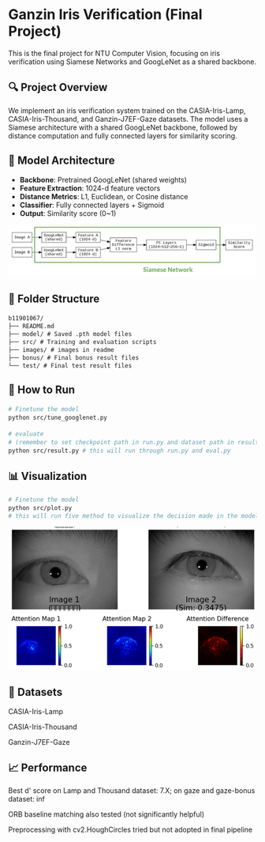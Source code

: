 # Ganzin Iris Verification (Final Project)

This is the final project for NTU Computer Vision, focusing on iris verification using Siamese Networks and GoogLeNet as a shared backbone.

## 🔍 Project Overview

We implement an iris verification system trained on the CASIA-Iris-Lamp, CASIA-Iris-Thousand, and Ganzin-J7EF-Gaze datasets. The model uses a Siamese architecture with a shared GoogLeNet backbone, followed by distance computation and fully connected layers for similarity scoring.

## 🧠 Model Architecture

- **Backbone**: Pretrained GoogLeNet (shared weights)
- **Feature Extraction**: 1024-d feature vectors
- **Distance Metrics**: L1, Euclidean, or Cosine distance
- **Classifier**: Fully connected layers + Sigmoid
- **Output**: Similarity score (0~1)

![model](./images/model.png)

## 📂 Folder Structure
```
b11901067/
├── README.md
├── model/ # Saved .pth model files
├── src/ # Training and evaluation scripts
├── images/ # images in readme
├── bonus/ # Final bonus result files
└── test/ # Final test result files
```
## 🚀 How to Run

```bash
# Finetune the model
python src/tune_googlenet.py

# evaluate
# (remember to set checkpoint path in run.py and dataset path in result.py)
python src/result.py # this will run through run.py and eval.py
```

## 📊 Visualization
```bash
# Finetune the model
python src/plot.py
# this will run five method to visualize the decision made in the model
```
![test case (different people)](./images/test_case.png)
![integrated gradient](./images/test_case_visualize.png)
## 🧪 Datasets
CASIA-Iris-Lamp

CASIA-Iris-Thousand

Ganzin-J7EF-Gaze

## 📈 Performance
Best d' score on Lamp and Thousand dataset: 7.X; on gaze and gaze-bonus dataset: inf

ORB baseline matching also tested (not significantly helpful)

Preprocessing with cv2.HoughCircles tried but not adopted in final pipeline
